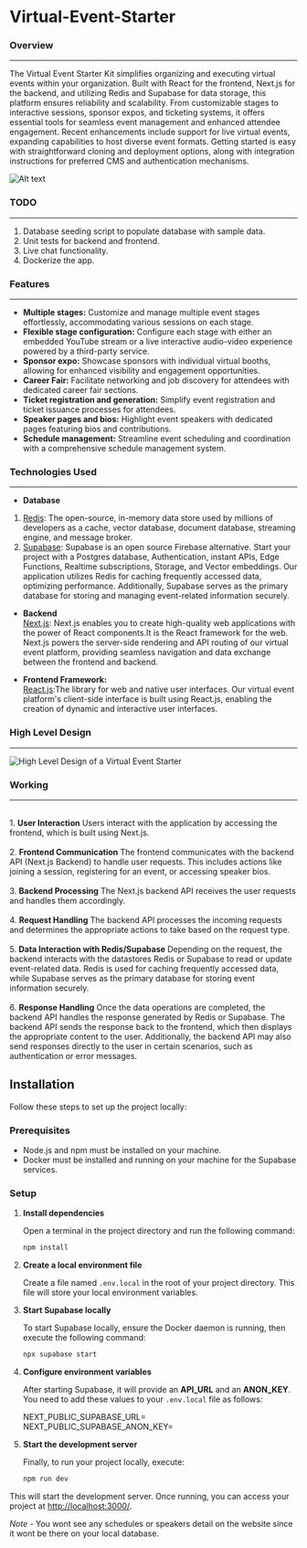 # Virtual-Event-Starter

### Overview
***
The Virtual Event Starter Kit simplifies organizing and executing virtual events within your organization. Built with React for the frontend, Next.js for the backend, and utilizing Redis and Supabase for data storage, this platform ensures reliability and scalability. From customizable stages to interactive sessions, sponsor expos, and ticketing systems, it offers essential tools for seamless event management and enhanced attendee engagement. Recent enhancements include support for live virtual events, expanding capabilities to host diverse event formats. Getting started is easy with straightforward cloning and deployment options, along with integration instructions for preferred CMS and authentication mechanisms.

![Alt text](https://i.imgur.com/odAVqks.png)

### TODO
***
1. Database seeding script to populate database with sample data.
2. Unit tests for backend and frontend.
3. Live chat functionality.
4. Dockerize the app.

### Features
***
- **Multiple stages:** Customize and manage multiple event stages effortlessly, accommodating various sessions on each stage.<br>
- **Flexible stage configuration:** Configure each stage with either an embedded YouTube stream or a live interactive audio-video experience powered by a third-party service.<br>
- **Sponsor expo:** Showcase sponsors with individual virtual booths, allowing for enhanced visibility and engagement opportunities.<br>
- **Career Fair:** Facilitate networking and job discovery for attendees with dedicated career fair sections.<br>
- **Ticket registration and generation:** Simplify event registration and ticket issuance processes for attendees.<br>
- **Speaker pages and bios:** Highlight event speakers with dedicated pages featuring bios and contributions.<br>
- **Schedule management:** Streamline event scheduling and coordination with a comprehensive schedule management system.<br>

### Technologies Used
***
- **Database**
1. [Redis](https://redis.io/): The open-source, in-memory data store used by millions of developers as a cache, vector database, document database, streaming engine, and message broker.  
2. [Supabase](https://supabase.com/): Supabase is an open source Firebase alternative.
Start your project with a Postgres database, Authentication, instant APIs, Edge Functions, Realtime subscriptions, Storage, and Vector embeddings.
Our application utilizes Redis for caching frequently accessed data, optimizing performance. Additionally, Supabase serves as the primary database for storing and managing event-related information securely.

- **Backend**<br>
  [Next.js](https://nextjs.org/): Next.js enables you to create high-quality web applications with the power of React components.It is the React framework for the web. Next.js powers the server-side rendering and API routing of our virtual event platform, providing seamless navigation and data exchange between the frontend and backend.

- **Frontend Framework:**<br>
[React.js](https://react.dev/):The library for web and native user interfaces. Our virtual event platform's client-side interface is built using React.js, enabling the creation of dynamic and interactive user interfaces.

 ### High Level Design
 ---
 
 ![High Level Design of a Virtual Event Starter](https://github.com/PrathamSikka24/virtual-event-starter/assets/116445216/64c5d21e-1fe5-4d3b-a5cd-7e6471ae0248)


### Working
---
<br>1. **User Interaction**
Users interact with the application by accessing the frontend, which is built using Next.js.<br><br>
2. **Frontend Communication**
The frontend communicates with the backend API (Next.js Backend) to handle user requests. This includes actions like joining a session, registering for an event, or accessing speaker bios.<br><br>
3. **Backend Processing**
The Next.js backend API receives the user requests and handles them accordingly.<br><br>
4. **Request Handling**
The backend API processes the incoming requests and determines the appropriate actions to take based on the request type.<br><br>
5. **Data Interaction with Redis/Supabase**
Depending on the request, the backend interacts with the datastores Redis or Supabase to read or update event-related data. Redis is used for caching frequently accessed data, while Supabase serves as the primary database for storing event information securely.<br><br>
6. **Response Handling**
Once the data operations are completed, the backend API handles the response generated by Redis or Supabase.
The backend API sends the response back to the frontend, which then displays the appropriate content to the user.
Additionally, the backend API may also send responses directly to the user in certain scenarios, such as authentication or error messages.


## Installation

Follow these steps to set up the project locally:

### Prerequisites

- Node.js and npm must be installed on your machine.
- Docker must be installed and running on your machine for the Supabase services.

### Setup

1. **Install dependencies**

   Open a terminal in the project directory and run the following command:

   ```bash
   npm install

1. **Create a local environment file**

   Create a file named ```.env.local``` in the root of your project directory. This file will 
   store your local environment variables.

1. **Start Supabase locally**

   To start Supabase locally, ensure the Docker daemon is running, then execute the 
   following command:

   ```bash
   npx supabase start

1. **Configure environment variables**

   After starting Supabase, it will provide an **API_URL** and an **ANON_KEY**. You need 
   to add these values to your ```.env.local``` file as follows:

   NEXT_PUBLIC_SUPABASE_URL=<Your Supabase API URL>
   NEXT_PUBLIC_SUPABASE_ANON_KEY=<Your Supabase ANON KEY>

1. **Start the development server**

   Finally, to run your project locally, execute:

   ```bash
   npm run dev

This will start the development server. Once running, you can access your project at [http://localhost:3000/](http://localhost:3000/).

*Note* - You wont see any schedules or speakers detail on the website since it wont be there on your local database.
